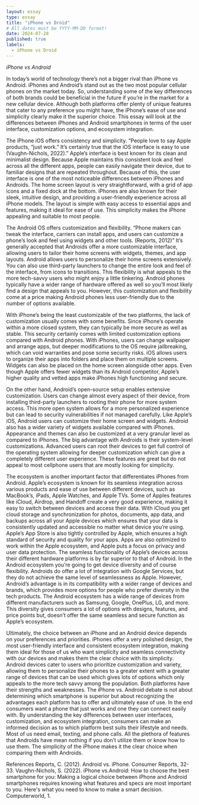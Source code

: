 ```yaml
---
layout: essay
type: essay
title: "iPhone vs Droid"
# All dates must be YYYY-MM-DD format!
date: 2024-07-28
published: true
labels:
  - iPhone vs Droid
---
```


*iPhone vs Android*

In today’s world of technology there’s not a bigger rival than iPhone vs Android.  iPhones and Android’s stand out as the two most popular cellular phones on the market today. So, understanding some of the key differences of both brands could be beneficial in the future if you’re in the market for a new cellular device.  Although both platforms offer plenty of unique features that cater to any preference you might have, the iPhone’s ease of use and simplicity clearly make it the superior choice.  This essay will look at the differences between iPhones and Android smartphones in terms of the user interface, customization options, and ecosystem integration.

The iPhone iOS offers consistency and simplicity.  “People love to say Apple products, “just work.”  It’s certainly true that the iOS interface is easy to use (Vaughn-Nichols, 2022).”  Apple’s interface is best known for its clean and minimalist design.  Because Apple maintains this consistent look and feel across all the different apps, people can easily navigate their device, due to familiar designs that are repeated throughout.  Because of this, the user interface is one of the most noticeable differences between iPhones and Androids.  The home screen layout is very straightforward, with a grid of app icons and a fixed dock at the bottom.  iPhones are also known for their sleek, intuitive design, and providing a user-friendly experience across all iPhone models.  The layout is simple with easy access to essential apps and features, making it ideal for ease of use.  This simplicity makes the iPhone appealing and suitable to most people.

The Android OS offers customization and flexibility.  “Phone makers can tweak the interface, carriers can install apps, and users can customize a phone’s look and feel using widgets and other tools. (Reports, 2012)”  It’s generally accepted that Androids offer a more customizable interface, allowing users to tailor their home screens with widgets, themes, and app layouts.  Android allows users to personalize their home screens extensively.  You can also use third-party launchers to change the entire look and feel of the interface, from icons to transitions.  This flexibility is what appeals to the more tech-savvy users who might enjoy a little tinkering.  Android phones typically have a wider range of hardware offered as well so you’ll most likely find a design that appeals to you.  However, this customization and flexibility come at a price making Android phones less user-friendly due to the number of options available.

With iPhone’s being the least customizable of the two platforms, the lack of customization usually comes with some benefits.  Since iPhone’s operate within a more closed system, they can typically be more secure as well as stable.  This security certainly comes with limited customization options compared with Android phones.  With iPhones, users can change wallpaper and arrange apps, but deeper modifications to the OS require jailbreaking, which can void warranties and pose some security risks.  iOS allows users to organize their apps into folders and place them on multiple screens.  Widgets can also be placed on the home screen alongside other apps.  Even though Apple offers fewer widgets than its Android competitor, Apple’s higher quality and vetted apps make iPhones high functioning and secure.

On the other hand, Android’s open-source setup enables extensive customization.  Users can change almost every aspect of their device, from installing third-party launchers to rooting their phone for more system access.  This more open system allows for a more personalized experience but can lead to security vulnerabilities if not managed carefully.  Like Apple’s iOS, Android users can customize their home screen and widgets.  Android also has a wider variety of widgets available compared with iPhones.  Appearance and themes can also be customized at a very granular level as compared to iPhones.  The big advantage with Androids is their system-level customizations.  Advanced users can root their devices to get full control of the operating system allowing for deeper customization which can give a completely different user experience.  These features are great but do 
not appeal to most cellphone users that are mostly looking for simplicity.

The ecosystem is another important factor that differentiates iPhones from Android.  Apple’s ecosystem is known for its seamless integration across various products and ease of use between different devices, such as MacBook’s, iPads, Apple Watches, and Apple TVs.  Some of Apples features like iCloud, Airdrop, and Handoff create a very good experience, making it easy to switch between devices and access their data.  With iCloud you get cloud storage and synchronization for photos, documents, app data, and backups across all your Apple devices which ensures that your data is consistently updated and accessible no matter what device you’re using.  Apple’s App Store is also tightly controlled by Apple, which ensures a high standard of security and quality for your apps.  Apps are also optimized to work within the Apple ecosystem, and Apple puts a focus on privacy and user data protection.  The seamless functionality of Apple’s devices across their different hardware platforms is by far superior to that of Android.
In the Android ecosystem you’re going to get device diversity and of course flexibility.  Androids do offer a lot of integration with Google Services, but they do not achieve the same level of seamlessness as Apple.  However, Android’s advantage is in its compatibility with a wider range of devices and brands, which provides more options for people who prefer diversity in the tech products.  The Android ecosystem has a wide range of devices from different manufacturers such as Samsung, Google, OnePlus, LG, and more.  This diversity gives consumers a lot of options with designs, features, and price points but, doesn’t offer the same seamless and secure function as Apple’s ecosystem.

Ultimately, the choice between an iPhone and an Android device depends on your preferences and priorities.  iPhones offer a very polished design, the most user-friendly interface and consistent ecosystem integration, making them ideal for those of us who want simplicity and seamless connectivity with our devices and makes them the clear choice with its simplicity.  Android devices cater to users who prioritize customization and variety, allowing them to personalize their phones to a greater extent with a greater range of devices that can be used which gives lots of options which only appeals to the more tech savvy among the population.  Both platforms have their strengths and weaknesses.  The iPhone vs. Android debate is not about determining which smartphone is superior but about recognizing the advantages each platform has to offer and ultimately ease of use.  In the end consumers want a phone that just works and one they can connect easily with.  By understanding the key differences between user interfaces, customization, and ecosystem integration, consumers can make an informed decision as to which platform best suits their lifestyle and needs.  Most of us need email, texting, and phone calls.  All the plethora of features that Androids have mean nothing if you don’t utilize them or know how to use them.  The simplicity of the iPhone makes it the clear choice when comparing them with Androids.

References
Reports, C. (2012). Android vs. iPhone. Consumer Reports, 32-33.
Vaughn-Nichols, S. (2022). iPhone vs.Android: How to choose the best smartphone for you: Making a logical choice between iPhone and Android smartphones requires knowing what features and specs are most important to you. Here's what you need to know to make a smart decision. Computerworld, 1.


